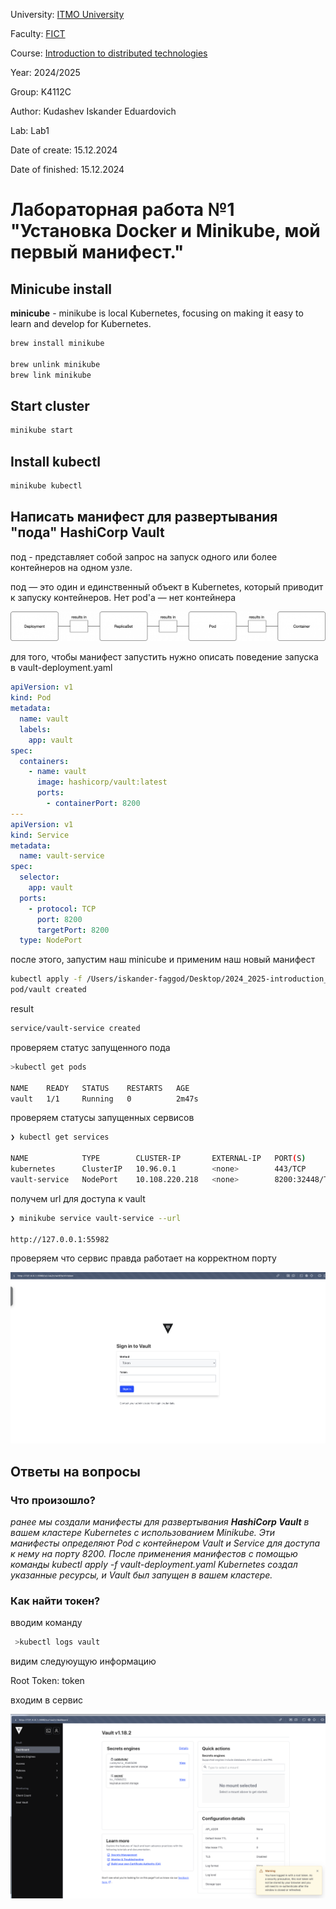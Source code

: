 University: [ITMO University](https://itmo.ru/ru/)

Faculty: [FICT](https://fict.itmo.ru)

Course: [Introduction to distributed technologies](https://github.com/itmo-ict-faculty/introduction-to-distributed-technologies)

Year: 2024/2025

Group: K4112C

Author: Kudashev Iskander Eduardovich

Lab: Lab1

Date of create: 15.12.2024

Date of finished: 15.12.2024

# Лабораторная работа №1 "Установка Docker и Minikube, мой первый манифест."


## Minicube install

**minicube** - minikube is local Kubernetes, focusing on making it easy to learn and develop for Kubernetes.

```bash
brew install minikube

brew unlink minikube
brew link minikube
```


## Start cluster 

```bash
minikube start
```

## Install kubectl

```bash
minikube kubectl
```

## Написать манифест для развертывания "пода" HashiCorp Vault

под - представляет собой запрос на запуск одного или более контейнеров на одном узле.

под — это один и единственный объект в Kubernetes, который приводит к запуску контейнеров. Нет pod'а — нет контейнера

![alt text](image.png)

для того, чтобы манифест запустить нужно описать поведение запуска в vault-deployment.yaml

```yaml
apiVersion: v1
kind: Pod
metadata:
  name: vault
  labels:
    app: vault
spec:
  containers:
    - name: vault
      image: hashicorp/vault:latest
      ports:
        - containerPort: 8200
---
apiVersion: v1
kind: Service
metadata:
  name: vault-service
spec:
  selector:
    app: vault
  ports:
    - protocol: TCP
      port: 8200
      targetPort: 8200
  type: NodePort
```

после этого, запустим наш minicube и применим наш новый манифест

```bash
kubectl apply -f /Users/iskander-faggod/Desktop/2024_2025-introduction_to_distributed_technologies-k4112c-kudashev_i_e/lab1/vault-deployment.yaml
pod/vault created
```

result

``` bash
service/vault-service created
```

проверяем статус запущенного пода

```bash
>kubectl get pods

NAME    READY   STATUS    RESTARTS   AGE
vault   1/1     Running   0          2m47s
```

проверяем статусы запущенных сервисов

```bash
❯ kubectl get services

NAME            TYPE        CLUSTER-IP       EXTERNAL-IP   PORT(S)          AGE
kubernetes      ClusterIP   10.96.0.1        <none>        443/TCP          13m
vault-service   NodePort    10.108.220.218   <none>        8200:32448/TCP   4m30s
```

получем url для доступа к vault 

```bash
❯ minikube service vault-service --url

http://127.0.0.1:55982
```

проверяем что сервис правда работает на корректном порту

![alt text](image-1.png)

## Ответы на вопросы

### Что произошло?

_ранее мы создали манифесты для развертывания **HashiCorp Vault** в вашем кластере Kubernetes с использованием Minikube. Эти манифесты определяют Pod с контейнером Vault и Service для доступа к нему на порту 8200. После применения манифестов с помощью команды kubectl apply -f vault-deployment.yaml Kubernetes создал указанные ресурсы, и Vault был запущен в вашем кластере._

### Как найти токен?

вводим команду

```bash
 >kubectl logs vault
```

видим следуюущую информацию

Root Token: token

входим в сервис

![alt text](image-2.png)